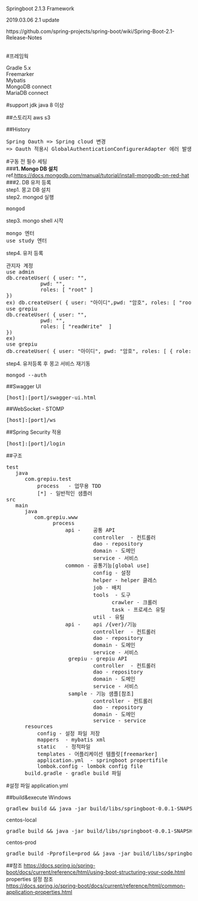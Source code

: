 Springboot 2.1.3 Framework<br>
<p>2019.03.06 2.1 update</p>
https://github.com/spring-projects/spring-boot/wiki/Spring-Boot-2.1-Release-Notes
<br>
<br>

#프레임웍

Gradle 5.x<br>
Freemarker<br>
Mybatis<br>
MongoDB connect<br>
MariaDB connect</br>

#support jdk
java 8 이상

##스토리지 
aws s3

##History
<pre>
Spring Oauth => Spring cloud 변경
=> Oauth 적용시 GlobalAuthenticationConfigurerAdapter 에러 발생으로 변경
</pre>

#구동 전 필수 세팅 <br>
###<b>1. Mongo DB 설치</b><br>
ref.https://docs.mongodb.com/manual/tutorial/install-mongodb-on-red-hat<br>
###2. DB 유저 등록<br>
step1. 몽고 DB 설치<br>
step2. mongod 실행<br>
<pre>
mongod
</pre>
step3. mongo shell 시작<br>
<pre>
mongo 엔터
use study 엔터
</pre>
step4. 유저 등록<br>
<pre>
관지자 계정
use admin
db.createUser( { user: "<username>",
           pwd: "<password>",
           roles: [ "root" ]
})
ex) db.createUser( { user: "아이디",pwd: "암호", roles: [ "root" ]});
use grepiu
db.createUser( { user: "<username>",
           pwd: "<password>",
           roles: [ "readWrite"  ] 
})
ex)
use grepiu
db.createUser( { user: "아이디", pwd: "암호", roles: [ { role: "readWrite", db: "grepiu" } ] })
</pre>
step4. 유저등록 후 몽고 서비스 재기동<br>
<pre>
mongod --auth
</pre>
##Swagger UI 
<pre>
[host]:[port]/swagger-ui.html
</pre>

##WebSocket - STOMP
<pre>
[host]:[port]/ws
</pre>

##Spring Security 적용
 <pre>
[host]:[port]/login
</pre>
##구조
<pre>
test
   java 
      com.grepiu.test
          process   - 업무용 TDD
          [*] - 일반적인 샘플러
src
   main
      java
         com.grepiu.www
               process
                   api -    공통 API 
                            controller  - 컨트롤러
                            dao - repository 
                            domain - 도메인 
                            service - 서비스
                   common - 공통기능[global use]
                            config - 설정
                            helper - helper 클레스
                            job - 배치
                            tools  - 도구
                                  crawler - 크롤러
                                  task - 프로세스 유틸
                            util - 유틸
                   api -    api /{ver}/기능
                            controller  - 컨트롤러
                            dao - repository 
                            domain - 도메인 
                            service - 서비스
                    grepiu - grepiu API
                            controller  - 컨트롤러
                            dao - repository 
                            domain - 도메인 
                            service - 서비스
                    sample - 기능 샘플[참조]
                            controller - 컨트롤러
                            dao - repository
                            domain - 도메인
                            service - service
      resources
          config - 설정 파일 저장
          mappers  - mybatis xml
          static   - 정적파일
          templates - 어플리케이션 템플릿[freemarker]
          application.yml  - springboot propertifile
          lombok.config - lombok config file
      build.gradle - gradle build 파일         
</pre>

#설정 파일
application.yml

##build&execute
Windows<br>
<pre>
gradlew build && java -jar build/libs/springboot-0.0.1-SNAPSHOT.jar
</pre>
centos-local
<pre>
gradle build && java -jar build/libs/springboot-0.0.1-SNAPSHOT.jar
</pre>
centos-prod
<pre>
gradle build -Pprofile=prod && java -jar build/libs/springboot-0.0.1-SNAPSHOT.jar
</pre>

##참조
https://docs.spring.io/spring-boot/docs/current/reference/html/using-boot-structuring-your-code.html
<br>properties 설정 참조</br>
https://docs.spring.io/spring-boot/docs/current/reference/html/common-application-properties.html
